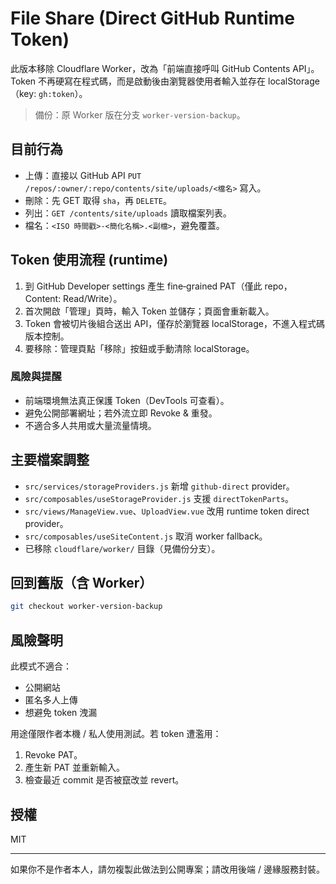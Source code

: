 ﻿# File Share (Direct GitHub Runtime Token)

此版本移除 Cloudflare Worker，改為「前端直接呼叫 GitHub Contents API」。Token 不再硬寫在程式碼，而是啟動後由瀏覽器使用者輸入並存在 localStorage（key: `gh:token`）。

> 備份：原 Worker 版在分支 `worker-version-backup`。

## 目前行為
* 上傳：直接以 GitHub API `PUT /repos/:owner/:repo/contents/site/uploads/<檔名>` 寫入。
* 刪除：先 GET 取得 `sha`，再 `DELETE`。
* 列出：`GET /contents/site/uploads` 讀取檔案列表。
* 檔名：`<ISO 時間戳>-<簡化名稱>.<副檔>`，避免覆蓋。

## Token 使用流程 (runtime)
1. 到 GitHub Developer settings 產生 fine‑grained PAT（僅此 repo，Content: Read/Write）。
2. 首次開啟「管理」頁時，輸入 Token 並儲存；頁面會重新載入。
3. Token 會被切片後組合送出 API，僅存於瀏覽器 localStorage，不進入程式碼版本控制。
4. 要移除：管理頁點「移除」按鈕或手動清除 localStorage。

### 風險與提醒
* 前端環境無法真正保護 Token（DevTools 可查看）。
* 避免公開部署網址；若外流立即 Revoke & 重發。
* 不適合多人共用或大量流量情境。

## 主要檔案調整
* `src/services/storageProviders.js` 新增 `github-direct` provider。
* `src/composables/useStorageProvider.js` 支援 `directTokenParts`。
* `src/views/ManageView.vue`、`UploadView.vue` 改用 runtime token direct provider。
* `src/composables/useSiteContent.js` 取消 worker fallback。
* 已移除 `cloudflare/worker/` 目錄（見備份分支）。

## 回到舊版（含 Worker）
```bash
git checkout worker-version-backup
```

## 風險聲明
此模式不適合：
* 公開網站
* 匿名多人上傳
* 想避免 token 洩漏

用途僅限作者本機 / 私人使用測試。若 token 遭濫用：
1. Revoke PAT。
2. 產生新 PAT 並重新輸入。
3. 檢查最近 commit 是否被竄改並 revert。

## 授權
MIT

---
如果你不是作者本人，請勿複製此做法到公開專案；請改用後端 / 邊緣服務封裝。

